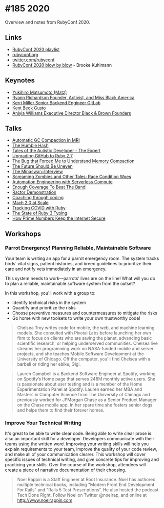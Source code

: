 # #185 2020

Overview and notes from RubyConf 2020.

## Links

* [RubyConf 2020 playlist](https://www.youtube.com/watch?v=FTWKackp1Js&list=PLbHJudTY1K0cyDs1ZwFLzlfQqvkDKt17N)
* [rubyconf.org](https://rubyconf.org/)
* [twitter.com/rubyconf](https://twitter.com/rubyconf)
* [RubyConf 2020 blow by blow](https://www.alchemists.io/articles/ruby_conf_2020/) - Brooke Kuhlmann

## Keynotes

* [Yukihiro Matsumoto (Matz)](https://www.youtube.com/watch?v=JojpqfaPhjI&list=PLbHJudTY1K0cyDs1ZwFLzlfQqvkDKt17N&index=2)
* [Ryann Richardson Founder, Activist, and Miss Black America](https://www.youtube.com/watch?v=db0Sw5iV5jM&list=PLbHJudTY1K0cyDs1ZwFLzlfQqvkDKt17N&index=9)
* [Kerri Miller Senior Backend Engineer GitLab](https://www.youtube.com/watch?v=TLRyAYSOWcc&list=PLbHJudTY1K0cyDs1ZwFLzlfQqvkDKt17N&index=10)
* [Kent Beck Gusto](https://www.youtube.com/watch?v=UIyMs7xV6eo&list=PLbHJudTY1K0cyDs1ZwFLzlfQqvkDKt17N&index=17)
* [Aniyia Williams Executive Director Black & Brown Founders](https://www.youtube.com/watch?v=Pa8L8fqq-Dg&list=PLbHJudTY1K0cyDs1ZwFLzlfQqvkDKt17N&index=23)

## Talks

* [Automatic GC Compaction in MRI](https://www.youtube.com/watch?v=28BBjKfUpTc&list=PLbHJudTY1K0cyDs1ZwFLzlfQqvkDKt17N&index=3)
* [The Humble Hash](https://www.youtube.com/watch?v=jAn3c6O2OZo&list=PLbHJudTY1K0cyDs1ZwFLzlfQqvkDKt17N&index=5)
* [Tales of the Autistic Developer - The Expert](https://www.youtube.com/watch?v=rEeCeJv_H28&list=PLbHJudTY1K0cyDs1ZwFLzlfQqvkDKt17N&index=4)
* [Upgrading GitHub to Ruby 2.7](https://www.youtube.com/watch?v=OrPT7h2hsok&list=PLbHJudTY1K0cyDs1ZwFLzlfQqvkDKt17N&index=18)
* [The Bug that Forced Me to Understand Memory Compaction](https://www.youtube.com/watch?v=GlpZPv1bp4g&list=PLbHJudTY1K0cyDs1ZwFLzlfQqvkDKt17N&index=11)
* [The Future Should Be Uneven](https://www.youtube.com/watch?v=E3alWkOAjV8&list=PLbHJudTY1K0cyDs1ZwFLzlfQqvkDKt17N&index=22)
* [The Minaswan::Interview](https://www.youtube.com/watch?v=c4K-ORZmrGk&list=PLbHJudTY1K0cyDs1ZwFLzlfQqvkDKt17N&index=13)
* [Screaming Zombies and Other Tales: Race Condition Woes](https://www.youtube.com/watch?v=p6Jz5cE4OkA&list=PLbHJudTY1K0cyDs1ZwFLzlfQqvkDKt17N&index=17)
* [Automation Engineering with Serverless Compute](https://www.youtube.com/watch?v=upf8Niku9MI&list=PLbHJudTY1K0cyDs1ZwFLzlfQqvkDKt17N&index=14)
* [Enough Coverage To Beat The Band](https://www.youtube.com/watch?v=EyLO0EEm3BQ&list=PLbHJudTY1K0cyDs1ZwFLzlfQqvkDKt17N&index=6)
* [Ractor Demonstration](https://www.youtube.com/watch?v=0kM7yFM6Dao&list=PLbHJudTY1K0cyDs1ZwFLzlfQqvkDKt17N&index=12)
* [Coaching through coding](https://www.youtube.com/watch?v=E0j-nXdnIp4&list=PLbHJudTY1K0cyDs1ZwFLzlfQqvkDKt17N&index=19)
* [Mach 2.0 at Scale](https://www.youtube.com/watch?v=uFURynXi5bk&list=PLbHJudTY1K0cyDs1ZwFLzlfQqvkDKt17N&index=21)
* [Tracking COVID with Ruby](https://www.youtube.com/watch?v=lRUq3ZJHXKE&list=PLbHJudTY1K0cyDs1ZwFLzlfQqvkDKt17N&index=7)
* [The State of Ruby 3 Typing](https://www.youtube.com/watch?v=xnwGPQghmo4&list=PLbHJudTY1K0cyDs1ZwFLzlfQqvkDKt17N&index=8)
* [How Prime Numbers Keep the Internet Secure](https://www.youtube.com/watch?v=f_Qan-eNT-g&list=PLbHJudTY1K0cyDs1ZwFLzlfQqvkDKt17N&index=20)

## Workshops

### Parrot Emergency! Planning Reliable, Maintainable Software

Your team is writing an app for a parrot emergency room. The system tracks birds' vital signs, patient histories, and breed guidelines to prioritize their care and notify vets immediately in an emergency.

This system needs to work—parrots' lives are on the line! What will you do to plan a reliable, maintainable software system from the outset?

In this workshop, you'll work with a group to:

* Identify technical risks in the system
* Quantify and prioritize the risks
* Choose preventive measures and countermeasures to mitigate the risks
* Go home with new toolsets to write your own trustworthy code!

> Chelsea Troy writes code for mobile, the web, and machine learning models. She consulted with Pivotal Labs before launching her own firm to focus on clients who are saving the planet, advancing basic scientific research, or helping underserved communities. Chelsea live streams her programming work on NASA-funded mobile and server projects, and she teaches Mobile Software Development at the University of Chicago. Off the computer, you'll find Chelsea with a barbell or riding her ebike, Gigi.

> Lauren Campbell is a Backend Software Engineer at Spotify, working on Spotify’s Home page that serves 248M monthly active users. She is passionate about user testing and is a member of the Home Experimentation Panel at Spotify. Lauren earned her MBA and Masters in Computer Science from The University of Chicago and previously worked for JPMorgan Chase as a Senior Product Manager on the Chase mobile app. In her spare time she fosters senior dogs and helps them to find their forever homes.

### Improve Your Technical Writing

It's great to be able to write clear code. Being able to write clear prose is also an important skill for a developer. Developers communicate with their teams using the written word. Improving your writing skills will help you explain requirements to your team, improve the quality of your code review, and make all of your communication clearer. This workshop will cover specific issues of technical writing, and give concrete tips for improving and practicing your skills. Over the course of the workshop, attendees will create a piece of narrative documentation of their choosing.

> Noel Rappin is a Staff Engineer at Root Insurance. Noel has authored multiple technical books, including "Modern Front End Development For Rails" and "Rails 5 Test Prescriptions". He also hosted the podcast Tech Done Right. Follow Noel on Twitter @noelrap, and online at <http://www.noelrappin.com>.
